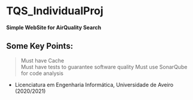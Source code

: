 # TQS_IndividualProj

  **Simple WebSite for AirQuality Search**

## Some Key Points:
  > Must have Cache  
  > Must have tests to guarantee software quality
  > Must use SonarQube for code analysis
  
  
  - Licenciatura em Engenharia Informática, Universidade de Aveiro   (2020/2021)
